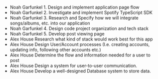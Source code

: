 - Noah Garfunkel 1. Design and implement application page flow
- Noah Garfunkel 2. Investigate and implement Spotify TypeScript SDK
- Noah Garfunkel 3. Research and Specify how we will integrate songs/albums, etc. into our application
- Noah Garfunkel 4. Design code project organization and tech stack 
- Noah Garfunkel 5. Develop post viewing page
- Alex House Research what kind of stack would work best for this app
- Alex House Design User/Account processes (I.e. creating accounts, updating info, following other accounts etc.)
- Alex House Determine the flow and information needed for a user to post
- Alex House Design a system for user-to-user communication.
- Alex House Develop a well-designed Database system to store data.
